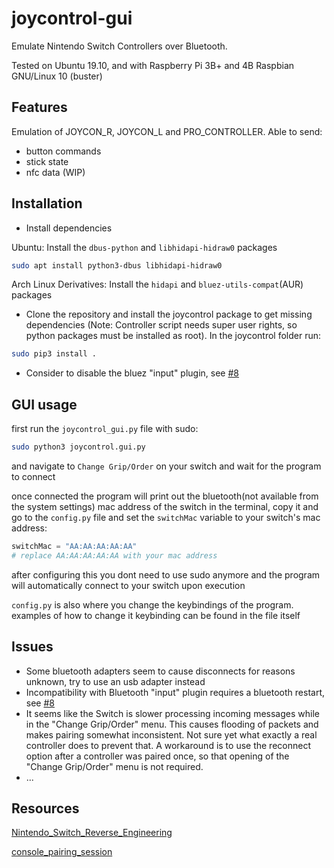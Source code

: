 # joycontrol-gui
Emulate Nintendo Switch Controllers over Bluetooth.

Tested on Ubuntu 19.10, and with Raspberry Pi 3B+ and 4B Raspbian GNU/Linux 10 (buster)

## Features
Emulation of JOYCON_R, JOYCON_L and PRO_CONTROLLER. Able to send:
- button commands
- stick state
- nfc data (WIP)

## Installation
- Install dependencies

Ubuntu: Install the `dbus-python` and `libhidapi-hidraw0` packages
```bash
sudo apt install python3-dbus libhidapi-hidraw0
```

Arch Linux Derivatives: Install the `hidapi` and `bluez-utils-compat`(AUR) packages


- Clone the repository and install the joycontrol package to get missing dependencies (Note: Controller script needs super user rights, so python packages must be installed as root). In the joycontrol folder run:
```bash
sudo pip3 install .
```
- Consider to disable the bluez "input" plugin, see [#8](https://github.com/mart1nro/joycontrol/issues/8)

## GUI usage
first run the `joycontrol_gui.py` file with sudo:
```bash
sudo python3 joycontrol.gui.py
```
and navigate to `Change Grip/Order` on your switch and wait for the program to connect

once connected the program will print out the bluetooth(not available from the system settings) mac address of the switch in the terminal, copy it and go to the `config.py` file and set the `switchMac` variable to your switch's mac address:
```python
switchMac = "AA:AA:AA:AA:AA"
# replace AA:AA:AA:AA:AA with your mac address
```
after configuring this you dont need to use sudo anymore and the program will automatically connect to your switch upon execution

`config.py` is also where you change the keybindings of the  program. examples of how to change it keybinding can be found in the file itself
## Issues
- Some bluetooth adapters seem to cause disconnects for reasons unknown, try to use an usb adapter instead 
- Incompatibility with Bluetooth "input" plugin requires a bluetooth restart, see [#8](https://github.com/mart1nro/joycontrol/issues/8)
- It seems like the Switch is slower processing incoming messages while in the "Change Grip/Order" menu.
  This causes flooding of packets and makes pairing somewhat inconsistent.
  Not sure yet what exactly a real controller does to prevent that.
  A workaround is to use the reconnect option after a controller was paired once, so that
  opening of the "Change Grip/Order" menu is not required.
- ...


## Resources

[Nintendo_Switch_Reverse_Engineering](https://github.com/dekuNukem/Nintendo_Switch_Reverse_Engineering)

[console_pairing_session](https://github.com/timmeh87/switchnotes/blob/master/console_pairing_session)

